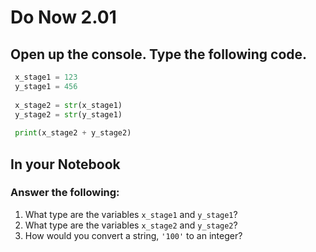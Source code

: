 # Do Now 2.01
## Open up the console. Type the following code. 

```python
 x_stage1 = 123
 y_stage1 = 456
 
 x_stage2 = str(x_stage1)
 y_stage2 = str(y_stage1)
 
 print(x_stage2 + y_stage2)
```

## In your Notebook
### Answer the following:

1. What type are the variables `x_stage1` and `y_stage1`? 
2. What type are the variables `x_stage2` and `y_stage2`? 
3. How would you convert a string, `'100'` to an integer? 
